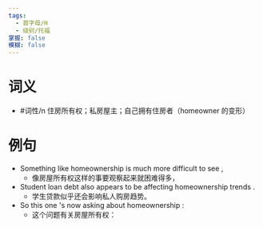 ```yaml
---
tags:
  - 首字母/H
  - 级别/托福
掌握: false
模糊: false
---
```

# 词义
- #词性/n  住房所有权；私房屋主；自己拥有住房者（homeowner 的变形）
# 例句
- Something like homeownership is much more difficult to see ,
	- 像房屋所有权这样的事要观察起来就困难得多，
- Student loan debt also appears to be affecting homeownership trends .
	- 学生贷款似乎还会影响私人购房趋势。
- So this one 's now asking about homeownership :
	- 这个问题有关房屋所有权：
